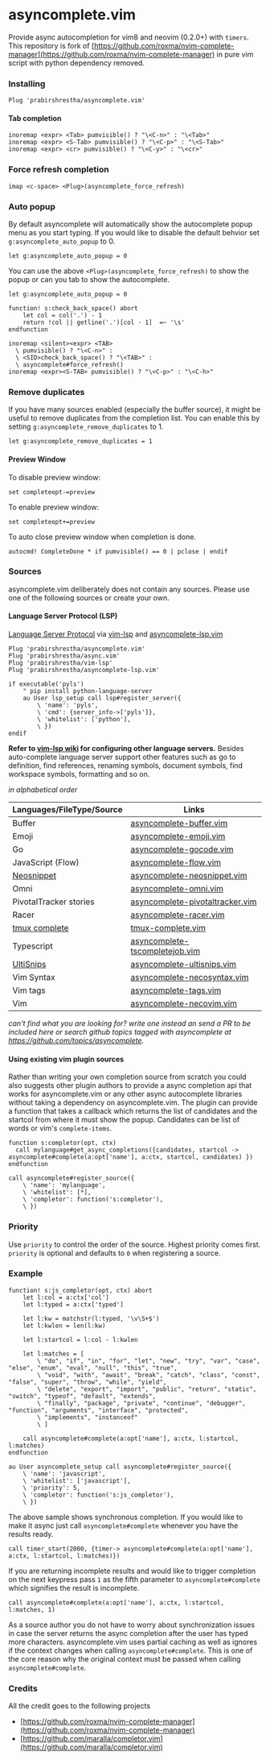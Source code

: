 asyncomplete.vim
================

Provide async autocompletion for vim8 and neovim (0.2.0+) with `timers`.
This repository is fork of [https://github.com/roxma/nvim-complete-manager](https://github.com/roxma/nvim-complete-manager)
in pure vim script with python dependency removed.

### Installing

```viml
Plug 'prabirshrestha/asyncomplete.vim'
```

#### Tab completion

```vim
inoremap <expr> <Tab> pumvisible() ? "\<C-n>" : "\<Tab>"
inoremap <expr> <S-Tab> pumvisible() ? "\<C-p>" : "\<S-Tab>"
inoremap <expr> <cr> pumvisible() ? "\<C-y>" : "\<cr>"
```

### Force refresh completion

```vim
imap <c-space> <Plug>(asyncomplete_force_refresh)
```

### Auto popup
By default asyncomplete will automatically show the autocomplete popup menu as you start typing.
If you would like to disable the default behvior set `g:asyncomplete_auto_popup` to 0.

```vim
let g:asyncomplete_auto_popup = 0
```

You can use the above `<Plug>(asyncomplete_force_refresh)` to show the popup
or can you tab to show the autocomplete.

```vim
let g:asyncomplete_auto_popup = 0

function! s:check_back_space() abort
    let col = col('.') - 1
    return !col || getline('.')[col - 1]  =~ '\s'
endfunction

inoremap <silent><expr> <TAB>
  \ pumvisible() ? "\<C-n>" :
  \ <SID>check_back_space() ? "\<TAB>" :
  \ asyncomplete#force_refresh()
inoremap <expr><S-TAB> pumvisible() ? "\<C-p>" : "\<C-h>"
```

### Remove duplicates

If you have many sources enabled (especially the buffer source), it might be
useful to remove duplicates from the completion list. You can enable this by
setting `g:asyncomplete_remove_duplicates` to 1.

```vim
let g:asyncomplete_remove_duplicates = 1
```

#### Preview Window

To disable preview window:

```vim
set completeopt-=preview
```

To enable preview window:

```vim
set completeopt+=preview
```

To auto close preview window when completion is done.

```vim
autocmd! CompleteDone * if pumvisible() == 0 | pclose | endif
```

### Sources

asyncomplete.vim deliberately does not contain any sources. Please use one of the following sources or create your own.

#### Language Server Protocol (LSP)
[Language Server Protocol](https://github.com/Microsoft/language-server-protocol) via [vim-lsp](https://github.com/prabirshrestha/vim-lsp) and [asyncomplete-lsp.vim](https://github.com/prabirshrestha/asyncomplete-lsp.vim)

```vim
Plug 'prabirshrestha/asyncomplete.vim'
Plug 'prabirshrestha/async.vim'
Plug 'prabirshrestha/vim-lsp'
Plug 'prabirshrestha/asyncomplete-lsp.vim'

if executable('pyls')
    " pip install python-language-server
    au User lsp_setup call lsp#register_server({
        \ 'name': 'pyls',
        \ 'cmd': {server_info->['pyls']},
        \ 'whitelist': ['python'],
        \ })
endif
```

**Refer to [vim-lsp wiki](https://github.com/prabirshrestha/vim-lsp/wiki/Servers) for configuring other language servers.** Besides auto-complete language server support other features such as go to definition, find references, renaming symbols, document symbols, find workspace symbols, formatting and so on.

*in alphabetical order*

| Languages/FileType/Source     | Links                                                                                              |
|-------------------------------|----------------------------------------------------------------------------------------------------|
| Buffer                        | [asyncomplete-buffer.vim](https://github.com/prabirshrestha/asyncomplete-buffer.vim)               |
| Emoji                         | [asyncomplete-emoji.vim](https://github.com/prabirshrestha/asyncomplete-emoji.vim)                 |
| Go                            | [asyncomplete-gocode.vim](https://github.com/prabirshrestha/asyncomplete-gocode.vim)               |
| JavaScript (Flow)             | [asyncomplete-flow.vim](https://github.com/prabirshrestha/asyncomplete-flow.vim)                   |
| [Neosnippet][neosnippet]      | [asyncomplete-neosnippet.vim](https://github.com/prabirshrestha/asyncomplete-neosnippet.vim)       |
| Omni                          | [asyncomplete-omni.vim](https://github.com/yami-beta/asyncomplete-omni.vim)                        |
| PivotalTracker stories        | [asyncomplete-pivotaltracker.vim](https://github.com/hauleth/asyncomplete-pivotaltracker.vim)      |
| Racer                         | [asyncomplete-racer.vim](https://github.com/keremc/asyncomplete-racer.vim)                         |
| [tmux complete][tmuxcomplete] | [tmux-complete.vim][tmuxcomplete]                                                                  |
| Typescript                    | [asyncomplete-tscompletejob.vim](https://github.com/prabirshrestha/asyncomplete-tscompletejob.vim) |
| [UltiSnips][ultisnips]        | [asyncomplete-ultisnips.vim](https://github.com/prabirshrestha/asyncomplete-ultisnips.vim)         |
| Vim Syntax                    | [asyncomplete-necosyntax.vim](https://github.com/prabirshrestha/asyncomplete-necosyntax.vim)       |
| Vim tags                      | [asyncomplete-tags.vim](https://github.com/prabirshrestha/asyncomplete-tags.vim)                   |
| Vim                           | [asyncomplete-necovim.vim](https://github.com/prabirshrestha/asyncomplete-necovim.vim)             |

[neosnippet]:   https://github.com/Shougo/neosnippet.vim
[tmuxcomplete]: https://github.com/wellle/tmux-complete.vim
[ultisnips]:    https://github.com/SirVer/ultisnips

*can't find what you are looking for? write one instead an send a PR to be included here or search github topics tagged with asyncomplete at https://github.com/topics/asyncomplete.*

#### Using existing vim plugin sources

Rather than writing your own completion source from scratch you could also suggests other plugin authors to provide a async completion api that works for asyncomplete.vim or any other async autocomplete libraries without taking a dependency on asyncomplete.vim. The plugin can provide a function that takes a callback which returns the list of candidates and the startcol from where it must show the popup. Candidates can be list of words or vim's `complete-items`.

```vim
function s:completor(opt, ctx)
  call mylanguage#get_async_completions({candidates, startcol -> asyncomplete#complete(a:opt['name'], a:ctx, startcol, candidates) })
endfunction

call asyncomplete#register_source({
    \ 'name': 'mylanguage',
    \ 'whitelist': [*],
    \ 'completor': function('s:completor'),
    \ })
```

### Priority

Use `priority` to control the order of the source. Highest priority comes first. `priority` is optional and defaults to `0` when registering a source.

### Example

```vim
function! s:js_completor(opt, ctx) abort
    let l:col = a:ctx['col']
    let l:typed = a:ctx['typed']

    let l:kw = matchstr(l:typed, '\v\S+$')
    let l:kwlen = len(l:kw)

    let l:startcol = l:col - l:kwlen

    let l:matches = [
        \ "do", "if", "in", "for", "let", "new", "try", "var", "case", "else", "enum", "eval", "null", "this", "true",
        \ "void", "with", "await", "break", "catch", "class", "const", "false", "super", "throw", "while", "yield",
        \ "delete", "export", "import", "public", "return", "static", "switch", "typeof", "default", "extends",
        \ "finally", "package", "private", "continue", "debugger", "function", "arguments", "interface", "protected",
        \ "implements", "instanceof"
        \ ]

    call asyncomplete#complete(a:opt['name'], a:ctx, l:startcol, l:matches)
endfunction

au User asyncomplete_setup call asyncomplete#register_source({
    \ 'name': 'javascript',
    \ 'whitelist': ['javascript'],
    \ 'priority': 5,
    \ 'completor': function('s:js_completor'),
    \ })
```

The above sample shows synchronous completion. If you would like to make it async just call `asyncomplete#complete` whenever you have the results ready.

```vim
call timer_start(2000, {timer-> asyncomplete#complete(a:opt['name'], a:ctx, l:startcol, l:matches)})
```

If you are returning incomplete results and would like to trigger completion on the next keypress pass `1` as the fifth parameter to `asyncomplete#complete`
which signifies the result is incomplete.

```vim
call asyncomplete#complete(a:opt['name'], a:ctx, l:startcol, l:matches, 1)
```

As a source author you do not have to worry about synchronization issues in case the server returns the async completion after the user has typed more
characters. asyncomplete.vim uses partial caching as well as ignores if the context changes when calling `asyncomplete#complete`.
This is one of the core reason why the original context must be passed when calling `asyncomplete#complete`.

### Credits
All the credit goes to the following projects
* [https://github.com/roxma/nvim-complete-manager](https://github.com/roxma/nvim-complete-manager)
* [https://github.com/maralla/completor.vim](https://github.com/maralla/completor.vim)
